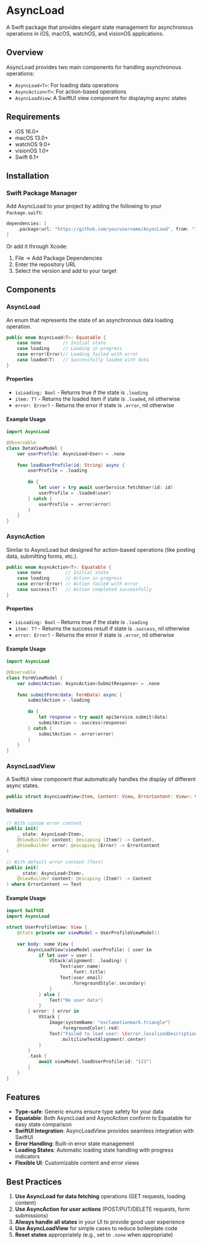 # AsyncLoad

A Swift package that provides elegant state management for asynchronous operations in iOS, macOS, watchOS, and visionOS applications.

## Overview

AsyncLoad provides two main components for handling asynchronous operations:
- `AsyncLoad<T>`: For loading data operations
- `AsyncAction<T>`: For action-based operations  
- `AsyncLoadView`: A SwiftUI view component for displaying async states

## Requirements

- iOS 16.0+
- macOS 13.0+
- watchOS 9.0+
- visionOS 1.0+
- Swift 6.1+

## Installation

### Swift Package Manager

Add AsyncLoad to your project by adding the following to your `Package.swift`:

```swift
dependencies: [
    .package(url: "https://github.com/yourusername/AsyncLoad", from: "1.0.0")
]
```

Or add it through Xcode:
1. File → Add Package Dependencies
2. Enter the repository URL
3. Select the version and add to your target

## Components

### AsyncLoad<T>

An enum that represents the state of an asynchronous data loading operation.

```swift
public enum AsyncLoad<T>: Equatable {
    case none        // Initial state
    case loading     // Loading in progress
    case error(Error)// Loading failed with error
    case loaded(T)   // Successfully loaded with data
}
```

#### Properties

- `isLoading: Bool` - Returns true if the state is `.loading`
- `item: T?` - Returns the loaded item if state is `.loaded`, nil otherwise
- `error: Error?` - Returns the error if state is `.error`, nil otherwise

#### Example Usage

```swift
import AsyncLoad

@Observable
class DataViewModel {
    var userProfile: AsyncLoad<User> = .none
    
    func loadUserProfile(id: String) async {
        userProfile = .loading
        
        do {
            let user = try await userService.fetchUser(id: id)
            userProfile = .loaded(user)
        } catch {
            userProfile = .error(error)
        }
    }
}
```

### AsyncAction<T>

Similar to AsyncLoad but designed for action-based operations (like posting data, submitting forms, etc.).

```swift
public enum AsyncAction<T>: Equatable {
    case none         // Initial state
    case loading      // Action in progress
    case error(Error) // Action failed with error
    case success(T)   // Action completed successfully
}
```

#### Properties

- `isLoading: Bool` - Returns true if the state is `.loading`
- `item: T?` - Returns the success result if state is `.success`, nil otherwise
- `error: Error?` - Returns the error if state is `.error`, nil otherwise

#### Example Usage

```swift
import AsyncLoad

@Observable
class FormViewModel {
    var submitAction: AsyncAction<SubmitResponse> = .none
    
    func submitForm(data: FormData) async {
        submitAction = .loading
        
        do {
            let response = try await apiService.submit(data)
            submitAction = .success(response)
        } catch {
            submitAction = .error(error)
        }
    }
}
```

### AsyncLoadView

A SwiftUI view component that automatically handles the display of different async states.

```swift
public struct AsyncLoadView<Item, Content: View, ErrorContent: View>: View
```

#### Initializers

```swift
// With custom error content
public init(
    _ state: AsyncLoad<Item>,
    @ViewBuilder content: @escaping (Item?) -> Content,
    @ViewBuilder error: @escaping (Error) -> ErrorContent
)

// With default error content (Text)
public init(
    _ state: AsyncLoad<Item>, 
    @ViewBuilder content: @escaping (Item?) -> Content
) where ErrorContent == Text
```

#### Example Usage

```swift
import SwiftUI
import AsyncLoad

struct UserProfileView: View {
    @State private var viewModel = UserProfileViewModel()
    
    var body: some View {
        AsyncLoadView(viewModel.userProfile) { user in
            if let user = user {
                VStack(alignment: .leading) {
                    Text(user.name)
                        .font(.title)
                    Text(user.email)
                        .foregroundStyle(.secondary)
                }
            } else {
                Text("No user data")
            }
        } error: { error in
            VStack {
                Image(systemName: "exclamationmark.triangle")
                    .foregroundColor(.red)
                Text("Failed to load user: \(error.localizedDescription)")
                    .multilineTextAlignment(.center)
            }
        }
        .task {
            await viewModel.loadUserProfile(id: "123")
        }
    }
}
```

## Features

- **Type-safe**: Generic enums ensure type safety for your data
- **Equatable**: Both AsyncLoad and AsyncAction conform to Equatable for easy state comparison
- **SwiftUI Integration**: AsyncLoadView provides seamless integration with SwiftUI
- **Error Handling**: Built-in error state management
- **Loading States**: Automatic loading state handling with progress indicators
- **Flexible UI**: Customizable content and error views

## Best Practices

1. **Use AsyncLoad for data fetching** operations (GET requests, loading content)
2. **Use AsyncAction for user actions** (POST/PUT/DELETE requests, form submissions)
3. **Always handle all states** in your UI to provide good user experience
4. **Use AsyncLoadView** for simple cases to reduce boilerplate code
5. **Reset states** appropriately (e.g., set to `.none` when appropriate)
